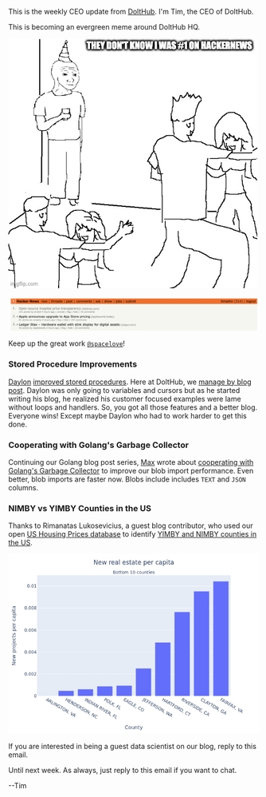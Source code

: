 This is the weekly CEO update from [DoltHub](https://www.dolthub.com/). I'm Tim, the CEO of DoltHub. 

This is becoming an evergreen meme around DoltHub HQ.

[![HackerNews Meme](../images/hackernews-meme.jpeg)](https://www.dolthub.com/blog/2022-12-02-open-source-hospital-price-transparency/)

[![Spacelove #1](../images/spacelove-1.png)](https://www.dolthub.com/blog/2022-12-02-open-source-hospital-price-transparency/)

Keep up the great work [`@spacelove`](https://www.dolthub.com/team#alec)!

### Stored Procedure Improvements

[Daylon](https://www.dolthub.com/team#alec) [improved stored procedures](). Here at DoltHub, we [manage by blog post](https://www.dolthub.com/blog/2021-07-02-manage-by-blog-post/). Daylon was only going to variables and cursors but as he started writing his blog, he realized his customer focused examples were lame without loops and handlers. So, you got all those features and a better blog. Everyone wins! Except maybe Daylon who had to work harder to get this done.

### Cooperating with Golang's Garbage Collector

Continuing our Golang blog post series, [Max](https://www.dolthub.com/team#max) wrote about [cooperating with Golang's Garbage Collector](https://www.dolthub.com/blog/2022-12-05-blob-writing-perf/) to improve our blob import performance. Even better, blob imports are faster now. Blobs include includes `TEXT` and `JSON` columns. 

### NIMBY vs YIMBY Counties in the US

Thanks to Rimanatas Lukosevicius, a guest blog contributor, who used our open [US Housing Prices database](https://www.dolthub.com/repositories/dolthub/us-housing-prices-v2) to identify [YIMBY and NIMBY counties in the US](https://www.dolthub.com/blog/2022-12-08-nimby-yimby/). 

[![NIMBY Counties](../images/nimby.png)](https://www.dolthub.com/blog/2022-12-08-nimby-yimby/)

If you are interested in being a guest data scientist on our blog, reply to this email.

Until next week. As always, just reply to this email if you want to chat.

--Tim